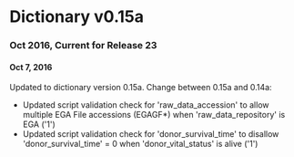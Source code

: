 # Dictionary v0.15a

### Oct 2016, Current for Release 23

#### **Oct 7, 2016**
Updated to dictionary version 0.15a. Change between 0.15a and 0.14a:

* Updated script validation check for 'raw_data_accession' to allow multiple EGA File accessions (EGAGF*) when 'raw_data_repository' is EGA ('1')
* Updated script validation check for 'donor_survival_time' to disallow 'donor_survival_time' = 0 when 'donor_vital_status' is alive ('1')
